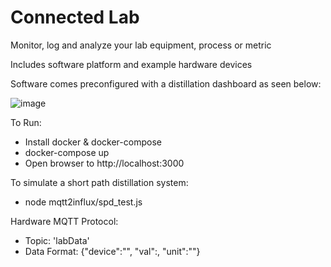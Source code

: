 # Connected Lab
Monitor, log and analyze your lab equipment, process or metric

Includes software platform and example hardware devices

Software comes preconfigured with a distillation dashboard as seen below:

![image](https://user-images.githubusercontent.com/55506016/160466747-2a379854-ff16-4cc9-a22f-0d43c5425f79.png)


To Run:
- Install docker & docker-compose
- docker-compose up
- Open browser to http://localhost:3000

To simulate a short path distillation system:
- node mqtt2influx/spd_test.js

Hardware MQTT Protocol:
- Topic: 'labData'
- Data Format: {"device":"<name>", "val":<val>, "unit":"<unit>"}
